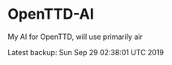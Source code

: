 # OpenTTD-AI
My AI for OpenTTD, will use primarily air

Latest backup: Sun Sep 29 02:38:01 UTC 2019
